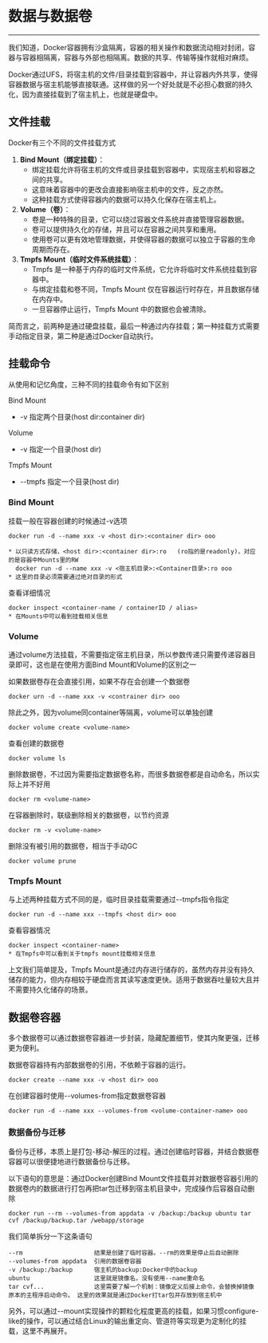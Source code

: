 # 数据与数据卷

---

我们知道，Docker容器拥有沙盒隔离，容器的相关操作和数据流动相对封闭，容器与容器相隔离，容器与外部也相隔离。数据的共享、传输等操作就相对麻烦。

Docker通过UFS，将宿主机的文件/目录挂载到容器中，并让容器内外共享，使得容器数据与宿主机能够直接联通。这样做的另一个好处就是不必担心数据的持久化，因为直接挂载到了宿主机上，也就是硬盘中。

## 文件挂载

Docker有三个不同的文件挂载方式

1. **Bind Mount（绑定挂载）**：
   - 绑定挂载允许将宿主机的文件或目录挂载到容器中，实现宿主机和容器之间的共享。
   - 这意味着容器中的更改会直接影响宿主机中的文件，反之亦然。
   - 这种挂载方式使得容器内的数据可以持久化保存在宿主机上。
2. **Volume（卷）**：
   - 卷是一种特殊的目录，它可以绕过容器文件系统并直接管理容器数据。
   - 卷可以提供持久化的存储，并且可以在容器之间共享和重用。
   - 使用卷可以更有效地管理数据，并使得容器的数据可以独立于容器的生命周期而存在。
3. **Tmpfs Mount（临时文件系统挂载）**：
   - Tmpfs 是一种基于内存的临时文件系统，它允许将临时文件系统挂载到容器中。
   - 与绑定挂载和卷不同，Tmpfs Mount 仅在容器运行时存在，并且数据存储在内存中。
   - 一旦容器停止运行，Tmpfs Mount 中的数据也会被清除。

简而言之，前两种是通过硬盘挂载，最后一种通过内存挂载；第一种挂载方式需要手动指定目录，第二种是通过Docker自动执行。

## 挂载命令

从使用和记忆角度，三种不同的挂载命令有如下区别

Bind Mount

- -v 指定两个目录(host dir:container dir)

Volume

- -v 指定一个目录(host dir)

Tmpfs Mount

- --tmpfs 指定一个目录(host dir)

### Bind Mount

挂载一般在容器创建的时候通过-v选项

```
docker run -d --name xxx -v <host dir>:<container dir> ooo

* 以只读方式存储，<host dir>:<container dir>:ro   (ro指的是readonly)，对应的是容器中Mounts里的RW
  docker run -d --name xxx -v <宿主机目录>:<Container目录>:ro ooo
* 这里的目录必须需要通过绝对目录的形式
```

查看详细情况

```
docker inspect <container-name / containerID / alias>
* 在Mounts中可以看到挂载相关信息
```

### Volume

通过volume方法挂载，不需要指定宿主机目录，所以参数传递只需要传递容器目录即可，这也是在使用方面Bind Mount和Volume的区别之一

如果数据卷存在会直接引用，如果不存在会创建一个数据卷

```
docker urn -d --name xxx -v <contrainer dir> ooo
```

除此之外，因为volume同container等隔离，volume可以单独创建

```
docker volume create <volume-name>
```

查看创建的数据卷

```
docker volume ls
```

删除数据卷，不过因为需要指定数据卷名称，而很多数据卷都是自动命名，所以实际上并不好用

```
docker rm <volume-name>
```

在容器删除时，联级删除相关的数据卷，以节约资源

```
docker rm -v <volume-name>
```

删除没有被引用的数据卷，相当于手动GC

```
docker volume prune
```

### Tmpfs Mount

与上述两种挂载方式不同的是，临时目录挂载需要通过--tmpfs指令指定

```
docker run -d --name xxx --tmpfs <host dir> ooo
```

查看容器情况

```
docker inspect <container-name>
* 在Tmpfs中可以看到关于tmpfs mount挂载相关信息
```

上文我们简单提及，Tmpfs Mount是通过内存进行储存的，虽然内存并没有持久储存的能力，但内存相较于硬盘而言其读写速度更快。适用于数据吞吐量较大且并不需要持久化储存的场景。

## 数据卷容器

多个数据卷可以通过数据卷容器进一步封装，隐藏配置细节，使其内聚更强，迁移更为便利。

数据卷容器持有内部数据卷的引用，不依赖于容器的运行。

```
docker create --name xxx -v <host dir> ooo
```

在创建容器时使用--volumes-from指定数据卷容器

```
docker run -d --name xxx --volumes-from <volume-container-name> ooo
```

### 数据备份与迁移

备份与迁移，本质上是打包-移动-解压的过程。通过创建临时容器，并结合数据卷容器可以很便捷地进行数据备份与迁移。

以下语句的意思是：通过Docker创建Bind Mount文件挂载并对数据卷容器引用的数据卷内的数据进行打包再把tar包迁移到宿主机目录中，完成操作后容器自动删除

```
docker run --rm --volumes-from appdata -v /backup:/backup ubuntu tar cvf /backup/backup.tar /webapp/storage
```

我们简单拆分一下这条语句

```
--rm 					结果是创建了临时容器。--rm的效果是停止后自动删除 
--volumes-from appdata	引用的数据卷容器
-v /backup:/backup		宿主机的backup:Docker中的backup
ubuntu					这里就是镜像名，没有使用--name重命名
tar cvf...				这里需要了解一个机制：镜像定义后接上命令，会替换掉镜像原本的主程序启动命令。 这里的效果就是通过Docker打tar包并存放到宿主机中
```

另外，可以通过--mount实现操作的颗粒化程度更高的挂载，如果习惯configure-like的操作，可以通过结合Linux的输出重定向、管道符等实现更为定制化的挂载，这里不再展开。

